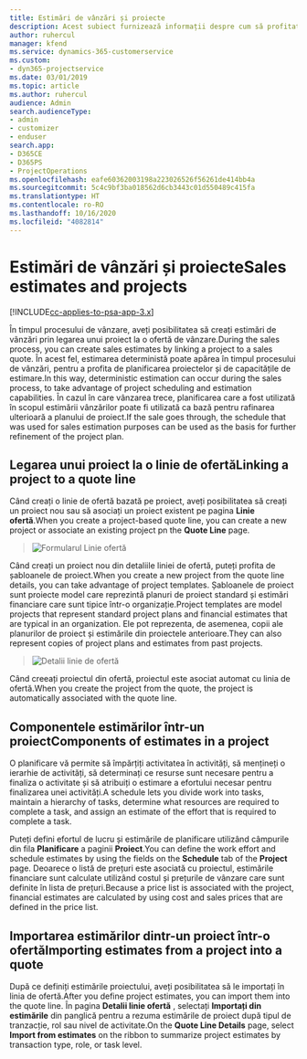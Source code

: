 ```yaml
---
title: Estimări de vânzări și proiecte
description: Acest subiect furnizează informații despre cum să profitați de planificare și de estimări în procesul de vânzări.
author: ruhercul
manager: kfend
ms.service: dynamics-365-customerservice
ms.custom:
- dyn365-projectservice
ms.date: 03/01/2019
ms.topic: article
ms.author: ruhercul
audience: Admin
search.audienceType:
- admin
- customizer
- enduser
search.app:
- D365CE
- D365PS
- ProjectOperations
ms.openlocfilehash: eafe60362003198a223026526f56261de414bb4a
ms.sourcegitcommit: 5c4c9bf3ba018562d6cb3443c01d550489c415fa
ms.translationtype: HT
ms.contentlocale: ro-RO
ms.lasthandoff: 10/16/2020
ms.locfileid: "4082814"
---
```

# <a name="sales-estimates-and-projects"></a><span data-ttu-id="402f3-103">Estimări de vânzări și proiecte</span><span class="sxs-lookup"><span data-stu-id="402f3-103">Sales estimates and projects</span></span>

[!INCLUDE[cc-applies-to-psa-app-3.x](../includes/cc-applies-to-psa-app-3x.md)]

<span data-ttu-id="402f3-104">În timpul procesului de vânzare, aveți posibilitatea să creați estimări de vânzări prin legarea unui proiect la o ofertă de vânzare.</span><span class="sxs-lookup"><span data-stu-id="402f3-104">During the sales process, you can create sales estimates by linking a project to a sales quote.</span></span> <span data-ttu-id="402f3-105">În acest fel, estimarea deterministă poate apărea în timpul procesului de vânzări, pentru a profita de planificarea proiectelor și de capacitățile de estimare.</span><span class="sxs-lookup"><span data-stu-id="402f3-105">In this way, deterministic estimation can occur during the sales process, to take advantage of project scheduling and estimation capabilities.</span></span> <span data-ttu-id="402f3-106">În cazul în care vânzarea trece, planificarea care a fost utilizată în scopul estimării vânzărilor poate fi utilizată ca bază pentru rafinarea ulterioară a planului de proiect.</span><span class="sxs-lookup"><span data-stu-id="402f3-106">If the sale goes through, the schedule that was used for sales estimation purposes can be used as the basis for further refinement of the project plan.</span></span>

## <a name="linking-a-project-to-a-quote-line"></a><span data-ttu-id="402f3-107">Legarea unui proiect la o linie de ofertă</span><span class="sxs-lookup"><span data-stu-id="402f3-107">Linking a project to a quote line</span></span>

<span data-ttu-id="402f3-108">Când creați o linie de ofertă bazată pe proiect, aveți posibilitatea să creați un proiect nou sau să asociați un proiect existent pe pagina **Linie ofertă**.</span><span class="sxs-lookup"><span data-stu-id="402f3-108">When you create a project-based quote line, you can create a new project or associate an existing project pn the **Quote Line** page.</span></span> 

> ![Formularul Linie ofertă](media/project-8.png)
 
<span data-ttu-id="402f3-110">Când creați un proiect nou din detaliile liniei de ofertă, puteți profita de șabloanele de proiect.</span><span class="sxs-lookup"><span data-stu-id="402f3-110">When you create a new project from the quote line details, you can take advantage of project templates.</span></span> <span data-ttu-id="402f3-111">Șabloanele de proiect sunt proiecte model care reprezintă planuri de proiect standard și estimări financiare care sunt tipice într-o organizație.</span><span class="sxs-lookup"><span data-stu-id="402f3-111">Project templates are model projects that represent standard project plans and financial estimates that are typical in an organization.</span></span> <span data-ttu-id="402f3-112">Ele pot reprezenta, de asemenea, copii ale planurilor de proiect și estimările din proiectele anterioare.</span><span class="sxs-lookup"><span data-stu-id="402f3-112">They can also represent copies of project plans and estimates from past projects.</span></span>

> ![Detalii linie de ofertă](media/project-9.png)
  
<span data-ttu-id="402f3-114">Când creeați proiectul din ofertă, proiectul este asociat automat cu linia de ofertă.</span><span class="sxs-lookup"><span data-stu-id="402f3-114">When you create the project from the quote, the project is automatically associated with the quote line.</span></span>

## <a name="components-of-estimates-in-a-project"></a><span data-ttu-id="402f3-115">Componentele estimărilor într-un proiect</span><span class="sxs-lookup"><span data-stu-id="402f3-115">Components of estimates in a project</span></span>

<span data-ttu-id="402f3-116">O planificare vă permite să împărțiți activitatea în activități, să mențineți o ierarhie de activități, să determinați ce resurse sunt necesare pentru a finaliza o activitate și să atribuiți o estimare a efortului necesar pentru finalizarea unei activități.</span><span class="sxs-lookup"><span data-stu-id="402f3-116">A schedule lets you divide work into tasks, maintain a hierarchy of tasks, determine what resources are required to complete a task, and assign an estimate of the effort that is required to complete a task.</span></span>

<span data-ttu-id="402f3-117">Puteți defini efortul de lucru și estimările de planificare utilizând câmpurile din fila **Planificare** a paginii **Proiect**.</span><span class="sxs-lookup"><span data-stu-id="402f3-117">You can define the work effort and schedule estimates by using the fields on the **Schedule** tab of the **Project** page.</span></span> <span data-ttu-id="402f3-118">Deoarece o listă de prețuri este asociată cu proiectul, estimările financiare sunt calculate utilizând costul și prețurile de vânzare care sunt definite în lista de prețuri.</span><span class="sxs-lookup"><span data-stu-id="402f3-118">Because a price list is associated with the project, financial estimates are calculated by using cost and sales prices that are defined in the price list.</span></span>

## <a name="importing-estimates-from-a-project-into-a-quote"></a><span data-ttu-id="402f3-119">Importarea estimărilor dintr-un proiect într-o ofertă</span><span class="sxs-lookup"><span data-stu-id="402f3-119">Importing estimates from a project into a quote</span></span>

<span data-ttu-id="402f3-120">După ce definiți estimările proiectului, aveți posibilitatea să le importați în linia de ofertă.</span><span class="sxs-lookup"><span data-stu-id="402f3-120">After you define project estimates, you can import them into the quote line.</span></span> <span data-ttu-id="402f3-121">În pagina **Detalii linie ofertă** , selectați **Importați din estimările** din panglică pentru a rezuma estimările de proiect după tipul de tranzacție, rol sau nivel de activitate.</span><span class="sxs-lookup"><span data-stu-id="402f3-121">On the **Quote Line Details** page, select **Import from estimates** on the ribbon to summarize project estimates by transaction type, role, or task level.</span></span>

